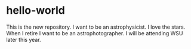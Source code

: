 # hello-world
This is the new repository.
I want to be an astrophysicist.
I love the stars.
When I retire I want to be an astrophotographer.
I will be attending WSU later this year.
